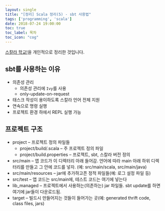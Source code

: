 ```yaml
---
layout: single
title: "[정리] Scala 정리(5) - sbt 사용법"
tags: ['programming', 'scala']
date: 2018-07-24 19:00:00
toc: true
toc_label: 목차
toc_icon: "cog"
---
```


[스칼라 학교!](https://twitter.github.io/scala_school/ko/index.html)을 개인적으로 정리한 것입니다.

## sbt를 사용하는 이유
* 의존성 관리
    * 의존성 관리에 `Ivy`를 사용
    * only-update-on-request
* 태스크 작성이 용이하도록 스칼라 언어 전체 지원
* 연속으로 명령 실행
* 프로젝트 환경 하에서 REPL 실행 가능

## 프로젝트 구조
* project – 프로젝트 정의 파일들
    * project/build/.scala – 주 프로젝트 정의 파일
    * project/build.properties – 프로젝트, sbt, 스칼라 버전 정의
* src/main – 앱 코드가 이 디렉터리 아래 들어감. 언어에 따라 main 아래 하위 디렉터리를 만들고 그 안에 코드를 넣자. (예: src/main/scala, src/main/java)
* src/main/resources – jar에 추가하고픈 정적 파일들(예: 로그 설정 파일 등)
* src/test – 앱 코드는 src/main에, 테스트 코드는 여기에 넣는다
* lib_managed – 프로젝트에서 사용하는(의존하는) jar 파일들. sbt update를 하면 여기에 jar들이 다운로드됨.
* target – 빌드시 만들어지는 것들이 들어가는 곳(예: generated thrift code, class files, jars)